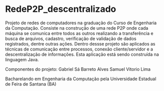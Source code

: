 # RedeP2P_descentralizado
Projeto de redes de computadores na graduação do Curso de Engenharia da Computação.
Consiste na construção de uma rede P2P onde cada máquina se comunica entre todos as outros realizando a transferência e busca de arquivos, cadastro, verificação de validação de dados registrados, dentre outras ações.
Dentro dessse projeto são aplicados as técnicas de comunicação entre processos, conexão cliente/servidor e a descentralização de informações. 
Esta aplicação está sendo construída na linguagem Java.

Componentes do projeto:
Gabriel Sá Barreto Alves
Samuel Vitorio Lima

Bacharelando em Engenharia da Computação pela Universidade Estadual de Feira de Santana (BA)
